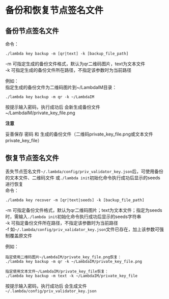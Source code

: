 # 备份和恢复节点签名文件
## 备份节点签名文件
命令：
``` 
./lambda key backup -m [qr|text] -k [backup_file_path]
```
-m 可指定生成的备份文件格式，默认为qr二维码图片，text为文本文件  
-k 可指定生成的备份文件所在路径，不指定该参数时为当前路径

例如：  
指定生成的备份文件为二维码图片到~/LambdaIM目录：
``` 
./lambda key backup -m qr -k ~/LambdaIM
```
按提示输入密码，执行成功后 会新生成备份文件~/LambdaIM/private_key_file.png

**注意**  

妥善保存 密码 和 生成的备份文件（二维码private_key_file.png或文本文件private_key_file）

## 恢复节点签名文件
丢失节点签名文件`~/.lambda/config/priv_validator_key.json`后，可使用备份的文本文件、二维码文件 或`./lambda init`初始化命令执行成功后显示的seeds 进行恢复  
命令：
``` 
./lambda key recover -m [qr|text|seeds] -k [backup_file_path]
```
-m 可指定备份文件格式，默认为qr二维码图片；text为文本文件；指定为seeds时，需输入`./lambda init`初始化命令执行成功后显示的seeds字符串  
-k 可指定备份文件所在路径，不指定该参数时为当前路径    
-f 如`~/.lambda/config/priv_validator_key.json`文件已存在，加上该参数可强制覆盖原文件  

例如：  
``` 
指定使用二维码图片~/LambdaIM/private_key_file.png恢复：
./lambda key backup -m qr -k ~/LambdaIM/private_key_file.png

指定使用文本文件~/LambdaIM/private_key_file恢复：
./lambda key backup -m text -k ~/LambdaIM/private_key_file
```
按提示输入密码，执行成功后 会生成文件`~/.lambda/config/priv_validator_key.json`
